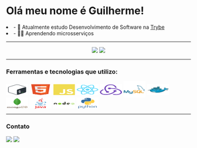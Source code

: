 # Olá meu nome é Guilherme!

<div align="center">
  <div align="left" style="display: inline_block">
    <li>- 🔭 Atualmente estudo Desenvolvimento de Software na <a href="https://betrybe.com">Trybe</a></li>
    <li>- 👨‍💻 Aprendendo microsserviços</a></li>
  </div>
</div>

---

<div align="center">
  <img height="180em" src="https://github-readme-stats.vercel.app/api?username=guicouto90&show_icons=true&theme=dracula&include_all_commits=true&count_private=true&icon_color=2FC18C&title_color=2FC18C&bg_color=1A1D21"/>
  <img height="180em" src="https://github-readme-stats.vercel.app/api/top-langs/?username=guicouto90&layout=compact&langs_count=7&theme=dracula&title_color=2FC18C&bg_color=1A1D21"/>
</div>

---

### Ferramentas e tecnologias que utilizo:

<div>
  <img align="center" alt="bash" height="30" width="60" src="https://raw.githubusercontent.com/devicons/devicon/master/icons/bash/bash-original.svg">
  <img align="center" alt="HTML" height="30" width="60" src="https://raw.githubusercontent.com/devicons/devicon/master/icons/html5/html5-original.svg">
  <img align="center" alt="Js" height="30" width="60" src="https://raw.githubusercontent.com/devicons/devicon/master/icons/javascript/javascript-plain.svg">
  <img align="center" alt="React" height="30" width="60" src="https://raw.githubusercontent.com/devicons/devicon/master/icons/react/react-original.svg">
  <img align="center" alt="redux" height="30" width="60" src="https://raw.githubusercontent.com/devicons/devicon/master/icons/redux/redux-original.svg">
  <img align="center" alt="mysql" height="45" width="60" src="https://raw.githubusercontent.com/devicons/devicon/master/icons/mysql/mysql-original-wordmark.svg">
  <img align="center" alt="Docker" height="30" width="60" src="https://raw.githubusercontent.com/devicons/devicon/master/icons/docker/docker-original.svg">
  <img align="center" alt="mongodb" height="30" width="60" src="https://raw.githubusercontent.com/devicons/devicon/master/icons/mongodb/mongodb-original-wordmark.svg">
  <img align="center" alt="mongodb" height="30" width="60" src="https://raw.githubusercontent.com/devicons/devicon/master/icons/java/java-original-wordmark.svg">
  <img align="center" alt="mongodb" height="30" width="60" src="https://raw.githubusercontent.com/devicons/devicon/master/icons/nodejs/nodejs-original-wordmark.svg">
   <img align="center" alt="mongodb" height="30" width="60" src="https://raw.githubusercontent.com/devicons/devicon/master/icons/python/python-original-wordmark.svg">
</div>

---

### Contato

<div>
  <a href="https://www.linkedin.com/in/guicouto90/" target="_blank"><img src="https://img.shields.io/badge/-LinkedIn-%230077B5?style=for-the-badge&logo=linkedin&logoColor=white" target="_blank"></a> 
  <a href = "mailto:gui.couto1990@gmail.com"><img src="https://img.shields.io/badge/-Gmail-%23333?style=for-the-badge&logo=gmail&logoColor=white" target="_blank"></a>  
</div>

